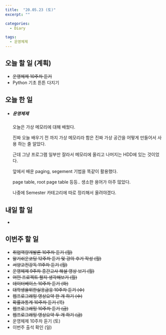 ```yaml
---
title:  "20.05.23 (토)"
excerpt: ""

categories:
  - Diary

tags:
  - 운영체제
---
```


## 오늘 할 일 (계획)

- ~~운영체제 10주차 듣기~~
- Python 기초 튼튼 다지기


## 오늘 한 일

- ##### 운영체제

  오늘은 가상 메모리에 대해 배웠다.

  진짜 오늘 배우기 전 까지 가상 메모리라 함은 진짜 가상 공간을 어떻게 만들어서 사용 하는 줄 알았다.

  근데 그냥 프로그램 일부만 잘라서 메모리에 올리고 나머지는 HDD에 있는 것이었다.

  앞에서 배운 paging, segement 기법을 똑같이 활용했다.

  page table, root page table 등등.. 생소한 용어가 아주 많았다.

  나중에 Semester 카테고리에 따로 정리해서 올려야겠다.

## 내일 할 일

- 

## 이번주 할 일

- ~~취업역량개발론 10주차 듣기 (월)~~
- ~~알기쉬운코딩 12주차 듣기 및 강의 후기 작성 (월)~~
- ~~서양고전강독 11주차 듣기 (월)~~
- ~~운영체제 9주차 중간고사 해설 영상 보기 (월)~~
- ~~어떤 프로젝트 할지 생각해보기 (월)~~
- ~~데이터베이스 10주차 듣기 (화)~~
- ~~대학생을위한실용금융 10주차 듣기 (수)~~
- ~~웹프로그래밍 영상요약 한 개 하기 (수)~~
- ~~확률과통계 10주차 듣기 (목)~~
- ~~웹프로그래밍 10주차 듣기 (금)~~
- ~~웹프로그래밍 영상요약 두 개 하기 (금)~~
- 운영체제 10주차 듣기 (토)
- 이번주 출석 확인 (일)
